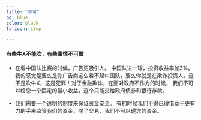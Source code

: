 ```yaml
---
title: "不可"
bg: blue
color: black
fa-icon: stop

---
```


#### 有些牛X不能吹，有些事情不可做

* 在看中国队比赛的时候，广告更吸引人。 中国队进一球，投资收益率加3%。 我的感觉是要么是你广告商这么看不起中国队，要么你就是在欺诈投资人。这不是吹牛X，这是犯罪！对于金融欺诈，在面对政府不作为的时候， 我们不可以给您一个固定的最小收益，这个只能交给政府债券和银行存款。

* 我们需要一个透明的制度来保证资金安全。 有的时候我们不得已得借助于更有力的手来监管我们的资金，除了交易，我们不可以碰您的资金。 

